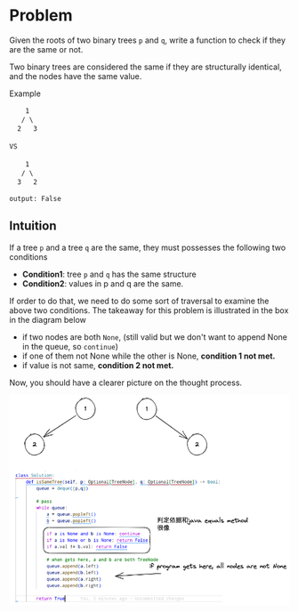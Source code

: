 # Problem

Given the roots of two binary trees `p` and `q`, write a function to check if they are the same or not.

Two binary trees are considered the same if they are structurally identical, and the nodes have the same value.

Example
```
    1
   / \
  2   3

VS 

    1
   / \
  3   2
```

```
output: False
```

## Intuition
If a tree `p` and a tree `q` are the same, they must possesses the following two conditions
- **Condition1**: tree `p` and `q` has the same structure
- **Condition2**: values in p and q are the same.

If order to do that, we need to do some sort of traversal to examine the above two conditions. The takeaway for this problem is illustrated in the box in the diagram below
- if two nodes are both `None`, (still valid but we don't want to append None in the queue, so `continue`)
- if one of them not None while the other is None, **condition 1 not met.**
- if value is not same, **condition 2 not met.**

Now, you should have a clearer picture on the thought process. 

![](./100_same_tree.excalidraw.png)


